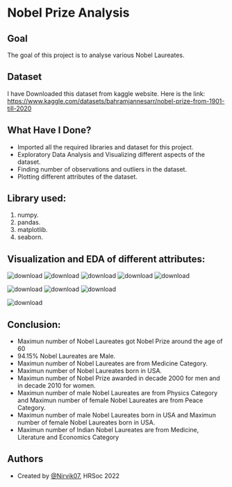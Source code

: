 
# Nobel Prize Analysis


## Goal

The goal of this project is to analyse various Nobel Laureates.
## Dataset
I have Downloaded this dataset from kaggle website. Here is the link: https://www.kaggle.com/datasets/bahramjannesarr/nobel-prize-from-1901-till-2020

## What Have I Done?

- Imported all the required libraries and dataset for this project.
- Exploratory Data Analysis and Visualizing different aspects of the dataset.
- Finding number of observations and outliers in the dataset.
- Plotting different attributes of the dataset.

## Library used:

1. numpy.
2. pandas.
3. matplotlib.
4. seaborn.
## Visualization and EDA of different attributes:

![download](https://user-images.githubusercontent.com/97960335/180046166-5d903814-7e75-4cf5-956a-5c1497dfdc85.png)
![download](https://user-images.githubusercontent.com/97960335/180046177-3ffcbccf-83b6-4d7a-8daf-e83cb6299256.png)
![download](https://user-images.githubusercontent.com/97960335/180046190-0529b891-9c32-442e-8c17-653539959487.png)
![download](https://user-images.githubusercontent.com/97960335/180046206-3e50b45e-ee8a-4d3b-9f55-fdd0d0978b8c.png)
![download](https://user-images.githubusercontent.com/97960335/180046213-0d38be16-73db-47c0-987f-ad4ac2c3d80a.png)

![download](https://user-images.githubusercontent.com/97960335/180046222-2eeafeed-5a98-4158-a948-12bd9446d2b8.png)
![download](https://user-images.githubusercontent.com/97960335/180046239-82e8d638-4914-4c0c-9fab-57df1e8c2125.png)
![download](https://user-images.githubusercontent.com/97960335/180046374-dad23158-a30c-4820-9fe6-d88ab741bd78.png)

![download](https://user-images.githubusercontent.com/97960335/180046391-fdc02507-d024-4a61-9060-18585cbf585c.png)



## Conclusion:

- Maximun number of Nobel Laureates got Nobel Prize around the age of 60
- 94.15% Nobel Laureates are Male.
- Maximun number of Nobel Laureates are from Medicine Category.
- Maximun number of Nobel Laureates born in USA.
- Maximun number of Nobel Prize awarded in decade 2000 for men and in decade 2010 for women.
- Maximun number of male Nobel Laureates are from Physics Category and Maximun number of female Nobel Laureates are from Peace Category.
- Maximun number of male Nobel Laureates born in USA and Maximun number of female Nobel Laureates born in USA.
- Maximun number of Indian Nobel Laureates are from Medicine, Literature and Economics Category
## Authors

- Created by [@Nirvik07](https://github.com/Nirvik07), HRSoc 2022

